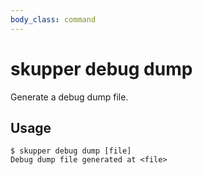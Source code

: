 ```yaml
---
body_class: command
---
```


# skupper debug dump

<section>

Generate a debug dump file.

</section>

<section>

## Usage

~~~ shell
$ skupper debug dump [file]
Debug dump file generated at <file>
~~~

</section>
